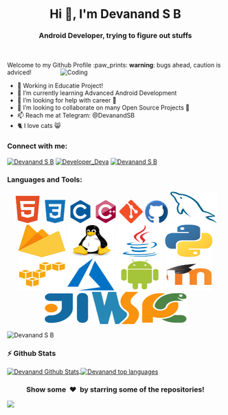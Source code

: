 <h1 align="center">Hi 👋, I'm Devanand S B</h1>
<h3 align="center">Android Developer, trying to figure out stuffs</h3>
<br><br>
Welcome to my Github Profile :paw_prints: <b>warning</b>: bugs ahead, caution is adviced!

<img align="right" alt="Coding" width="380" src="https://th.bing.com/th/id/R7aac0a65c2f22ba34702ab7413afd7aa?rik=3QLaVVVlQ8ByPQ&riu=http%3A%2F%2Fperfonec.com%2Fwp-content%2Fuploads%2F2019%2F03%2Fhome-gif.gif&ehk=t5qZ3Kod64AaXvjumGsEYHoPvBh7swqcZROIBTCNiow%3D&risl=&pid=ImgRaw">


- 🔭 Working in Educatie Project!
- 🌱 I’m currently learning Advanced Android Development
- 🤔 I’m looking for help with career 🏢
- 👯 I’m looking to collaborate on many Open Source Projects 💖
- 📫 Reach me at Telegram: @DevanandSB
- 🐈 I love cats 😸

<h3 align="left">Connect with me:</h3>

<p align="left">

<a href="https://www.facebook.com/sbdevanand" target="blank"><img align="center" src="https://www.searchpng.com/wp-content/uploads/2019/03/Facebook-Icon-PNG.png" alt="Devanand S B" height="40" width="40" /></a>
<a href="https://www.instagram.com/developer_deva/" target="blank"><img align="center" src="https://www.searchpng.com/wp-content/uploads/2020/06/Splash_Instagram_Icon_PNG.jpg" alt="Developer_Deva" height="40" width="40" /></a>
<a href="https://in.linkedin.com/in/sbdevanand" target="blank"><img align="center" src="https://www.searchpng.com/wp-content/uploads/2019/03/Linkedin-Icon-PNG-200x200.png" alt="Devanand S B" height="40" width="40" /></a>

</p>

<h3 align="left">Languages and Tools:</h3>

<p align="center">
      <img src="./html.svg" alt="java" width="65" height="65"/> 
      <img src="./css.svg" alt="python" width="55" height="55"/>
      <img src="./c.svg" alt="html" width="55" height="55"/>
      <img src="./cpp.svg" alt="android" width="55" height="55"/>
      <img src="./git.svg" alt="GIT" width="55" height="55"/> 
      <img src="./github.svg" alt="IPYNB" width="55" height="55"/>
      <img src="./mysql.svg" alt="mysql" width="110" height="75"/>
      <img src="./firebase.svg" alt="mysql" width="110" height="75"/>
      <img src="./linux.svg" alt="mysql" width="110" height="75"/>
      <img src="./java.svg" alt="mysql" width="110" height="75"/>
      <img src="./python.svg" alt="mysql" width="110" height="75"/>
      <img src="./aws.svg" alt="mysql" width="110" height="75"/>
      <img src="./azure.svg" alt="mysql" width="110" height="75"/>
      <img src="./android.svg" alt="mysql" width="110" height="75"/>
      <img src="./moodle.svg" alt="mysql" width="110" height="75"/>
      <img src="./intellij.svg" alt="mysql" width="110" height="75"/>
      <img src="./webstorm.svg" alt="mysql" width="110" height="75"/>
      <img src="./pycharm.svg" alt="mysql" width="110" height="75"/>


</p>

<p align="left"><img src="https://komarev.com/ghpvc/?username=DevanandSB&label=Profile%20views&color=129e00&style=plastic" alt="Devanand S B" /></p>

### :zap: Github Stats

<a href="#stats">
<img align="center" alt="Devanand Github Stats" src="https://github-readme-stats.sathishvm.vercel.app/api?username=DevanandSB&show_icons=true&count_private=true" />
</a>

<a href="#stats">
<img align="center" alt="Devanand top languages" src="https://github-readme-stats.sathishvm.vercel.app/api/top-langs/?username=DevanandSB&layout=compact&langs_count=8" />
</a>
<br />

<div align="center">
<h3 align="center">Show some &nbsp;❤️&nbsp; by starring some of the repositories!</h3>
</div><img src="https://github.com/punitkmryh/punitkmryh/blob/master/wave.svg" />
